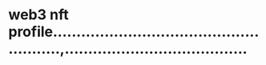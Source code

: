 # web3 nft profile.......................................................,.......................................
